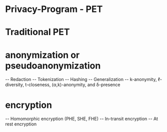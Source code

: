 # Privacy-Program - PET
# Traditional PET 
# anonymization or pseudoanonymization 
-- Redaction
-- Tokenization
-- Hashing
-- Generalization
-- k-anonymity, ℓ-diversity, t-closeness, (α,k)-anonymity, and δ-presence
# encryption 
-- Homomorphic encryption (PHE, SHE, FHE)
-- In-transit encryption
-- At rest encryption
# 
